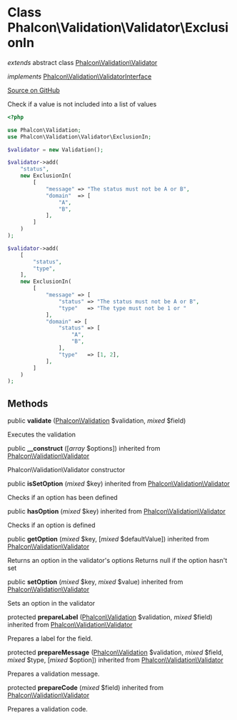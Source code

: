 # Class **Phalcon\\Validation\\Validator\\ExclusionIn**

*extends* abstract class [Phalcon\Validation\Validator](/[[language]]/[[version]]/api/Phalcon_Validation_Validator)

*implements* [Phalcon\Validation\ValidatorInterface](/[[language]]/[[version]]/api/Phalcon_Validation_ValidatorInterface)

<a href="https://github.com/phalcon/cphalcon/blob/master/phalcon/validation/validator/exclusionin.zep" class="btn btn-default btn-sm">Source on GitHub</a>

Check if a value is not included into a list of values

```php
<?php

use Phalcon\Validation;
use Phalcon\Validation\Validator\ExclusionIn;

$validator = new Validation();

$validator->add(
    "status",
    new ExclusionIn(
        [
            "message" => "The status must not be A or B",
            "domain"  => [
                "A",
                "B",
            ],
        ]
    )
);

$validator->add(
    [
        "status",
        "type",
    ],
    new ExclusionIn(
        [
            "message" => [
                "status" => "The status must not be A or B",
                "type"   => "The type must not be 1 or "
            ],
            "domain" => [
                "status" => [
                    "A",
                    "B",
                ],
                "type"   => [1, 2],
            ],
        ]
    )
);

```


## Methods
public  **validate** ([Phalcon\Validation](/[[language]]/[[version]]/api/Phalcon_Validation) $validation, *mixed* $field)

Executes the validation



public  **__construct** ([*array* $options]) inherited from [Phalcon\Validation\Validator](/[[language]]/[[version]]/api/Phalcon_Validation_Validator)

Phalcon\\Validation\\Validator constructor



public  **isSetOption** (*mixed* $key) inherited from [Phalcon\Validation\Validator](/[[language]]/[[version]]/api/Phalcon_Validation_Validator)

Checks if an option has been defined



public  **hasOption** (*mixed* $key) inherited from [Phalcon\Validation\Validator](/[[language]]/[[version]]/api/Phalcon_Validation_Validator)

Checks if an option is defined



public  **getOption** (*mixed* $key, [*mixed* $defaultValue]) inherited from [Phalcon\Validation\Validator](/[[language]]/[[version]]/api/Phalcon_Validation_Validator)

Returns an option in the validator's options
Returns null if the option hasn't set



public  **setOption** (*mixed* $key, *mixed* $value) inherited from [Phalcon\Validation\Validator](/[[language]]/[[version]]/api/Phalcon_Validation_Validator)

Sets an option in the validator



protected  **prepareLabel** ([Phalcon\Validation](/[[language]]/[[version]]/api/Phalcon_Validation) $validation, *mixed* $field) inherited from [Phalcon\Validation\Validator](/[[language]]/[[version]]/api/Phalcon_Validation_Validator)

Prepares a label for the field.



protected  **prepareMessage** ([Phalcon\Validation](/[[language]]/[[version]]/api/Phalcon_Validation) $validation, *mixed* $field, *mixed* $type, [*mixed* $option]) inherited from [Phalcon\Validation\Validator](/[[language]]/[[version]]/api/Phalcon_Validation_Validator)

Prepares a validation message.



protected  **prepareCode** (*mixed* $field) inherited from [Phalcon\Validation\Validator](/[[language]]/[[version]]/api/Phalcon_Validation_Validator)

Prepares a validation code.



